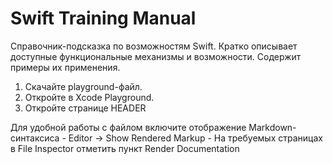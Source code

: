 # Swift Training Manual
Справочник-подсказка по возможностям Swift. Кратко описывает доступные функциональные механизмы и возможности. Содержит примеры их применения.



1. Скачайте playground-файл.
2. Откройте в Xcode Playground.
3. Откройте странице HEADER

Для удобной работы с файлом включите отображение Markdown-синтаксиса
	- Editor -> Show Rendered Markup
	- На требуемых страницах в File Inspector отметить пункт Render Documentation